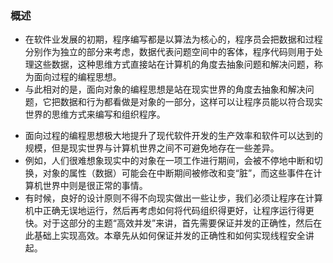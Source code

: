 ### 概述
>
- 在软件业发展的初期，程序编写都是以算法为核心的，程序员会把数据和过程分别作为独立的部分来考虑，数据代表问题空间中的客体，程序代码则用于处理这些数据，这种思维方式直接站在计算机的角度去抽象问题和解决问题，称为面向过程的编程思想。
- 与此相对的是，面向对象的编程思想是站在现实世界的角度去抽象和解决问题，它把数据和行为都看做是对象的一部分，这样可以让程序员能以符合现实世界的思维方式来编写和组织程序。
>
- 面向过程的编程思想极大地提升了现代软件开发的生产效率和软件可以达到的规模，但是现实世界与计算机世界之间不可避免地存在一些差异。
- 例如，人们很难想象现实中的对象在一项工作进行期间，会被不停地中断和切换，对象的属性（数据）可能会在中断期间被修改和变“脏”，而这些事件在计算机世界中则是很正常的事情。
- 有时候，良好的设计原则不得不向现实做出一些让步，我们必须让程序在计算机中正确无误地运行，然后再考虑如何将代码组织得更好，让程序运行得更快。对于这部分的主题“高效并发”来讲，首先需要保证并发的正确性，然后在此基础上实现高效。本章先从如何保证并发的正确性和如何实现线程安全讲起。








